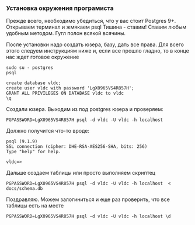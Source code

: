 ### Установка окружения програмиста

Прежде всего, необходимо убедиться, что у вас стоит Postgres 9+. Открываем терминал и жмякаем psql
Тишина - ставим! Ставим любым удобным методом. Гугл полон всякой всячины.


После установки надо создать юзера, базу, дать все права.
Для всего этого следуем инструкциям ниже и, если все прошло гладно, то в конце нас ждет готовое окружение

```Shell
sudo su - postgres
psql

create database vldc;
create user vldc with password 'LgX0965VS4R857H';
GRANT ALL PRIVILEGES ON DATABASE vldc to vldc
\q

```

Создали юзера. Выходим из под postgres юзера и проверяем:

```
PGPASSWORD=LgX0965VS4R857H psql -d vldc -U vldc -h localhost
```

Должно получится что-то вроде:

```
psql (9.1.9)
SSL connection (cipher: DHE-RSA-AES256-SHA, bits: 256)
Type "help" for help.

vldc=>
```

Дальше создаем таблицы или просто выполняем скриптец

```
PGPASSWORD=LgX0965VS4R857H psql -d vldc -U vldc -h localhost  < docs/schema.db
````

Поздравляю. Можем залогиниться и еще раз проверить, что все таблицы есть на месте

`
PGPASSWORD=LgX0965VS4R857H psql -d vldc -U vldc -h localhost
\d
`
